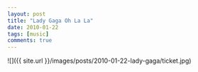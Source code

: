 ```yaml
---
layout: post
title: "Lady Gaga Oh La La"
date: 2010-01-22
tags: [music]
comments: true
---
```

![]({{ site.url }}/images/posts/2010-01-22-lady-gaga/ticket.jpg)

